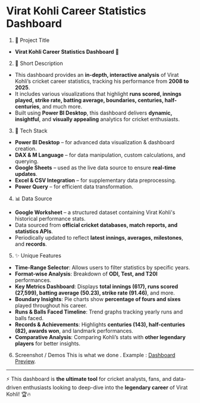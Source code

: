 # Virat Kohli Career Statistics Dashboard

1. 📌 Project Title
- **Virat Kohli Career Statistics Dashboard** 🏏

2. 📝 Short Description
- This dashboard provides an **in-depth, interactive analysis** of Virat Kohli’s cricket career statistics, tracking his performance from **2008 to 2025**.
- It includes various visualizations that highlight **runs scored, innings played, strike rate, batting average, boundaries, centuries, half-centuries**, and much more.
- Built using **Power BI Desktop**, this dashboard delivers **dynamic, insightful**, and **visually appealing** analytics for cricket enthusiasts.

3. 🔧 Tech Stack
- **Power BI Desktop** – for advanced data visualization & dashboard creation.
- **DAX & M Language** – for data manipulation, custom calculations, and querying.
- **Google Sheets** – used as the live data source to ensure **real-time updates**.
- **Excel & CSV Integration** – for supplementary data preprocessing.
- **Power Query** – for efficient data transformation.

4. 📊 Data Source
- **Google Worksheet** – a structured dataset containing Virat Kohli's historical performance stats.
- Data sourced from **official cricket databases, match reports, and statistics APIs**.
- Periodically updated to reflect **latest innings, averages, milestones**, and **records**.

5. ✨ Unique Features
- **Time-Range Selector**: Allows users to filter statistics by specific years.
- **Format-wise Analysis**: Breakdown of **ODI, Test, and T20I** performances.
- **Key Metrics Dashboard**: Displays **total innings (617), runs scored (27,599), batting average (50.23), strike rate (91.46)**, and more.
- **Boundary Insights**: Pie charts show **percentage of fours and sixes** played throughout his career.
- **Runs & Balls Faced Timeline**: Trend graphs tracking yearly runs and balls faced.
- **Records & Achievements**: Highlights **centuries (143), half-centuries (82), awards won**, and landmark performances.
- **Comparative Analysis**: Comparing Kohli’s stats with **other legendary players** for better insights.

6. Screenshot / Demos
   This is what we done .
Example : [Dashboard Preview](https://github.com/Devendra661/Virat-Kohli-Carrier-Dashboard-/blob/main/Virat%20Kohli%20Carrier%20Dashboard.png).
---

⚡ This dashboard is **the ultimate tool** for cricket analysts, fans, and data-driven enthusiasts looking to deep-dive into the **legendary career** of Virat Kohli! 🏆🔥
